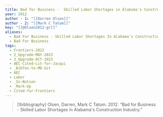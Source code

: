 ```yaml
---
title: Bad for Business -  Skilled Labor Shortages in Alabama's Construction Industry
year: 2012
author - 1: "[[Darren Olsen]]"
author - 2: "[[Mark C Tatum]]"
key: "[[@Olsen2012-gr]]"
aliases:
  - Bad For Business - Skilled Labor Shortages In Alabama's Construction Industry
  - Bad For Business
tags:
  - Frontiers-2022
  - 2_Upgrade-MAY-2023
  - 3_Upgrade-OCT-2023
  - AEC-Cited-Lit-for-Jacqui
  - _BibTex-to-MD-Git
  - AEC
  - Labor
  - _In-Notion
  - _Mark-Up
  - Cited-for-Frontiers
---
```


> [!bibliography]
> Olsen, Darren, Mark C Tatum. 2012. “Bad for Business -  Skilled Labor Shortages in Alabama's Construction Industry.”